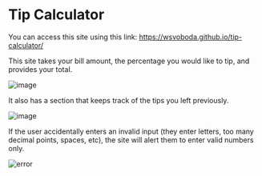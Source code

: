 # Tip Calculator

You can access this site using this link: https://wsvoboda.github.io/tip-calculator/

This site takes your bill amount, the percentage you would like to tip, and provides your total. 

![image](https://user-images.githubusercontent.com/78281930/115104872-0f0a4300-9f21-11eb-9037-8f4d7a8b0b43.png)

It also has a section that keeps track of the tips you left previously.

![image](https://user-images.githubusercontent.com/78281930/115104881-277a5d80-9f21-11eb-9634-7164a8e71d0d.png)

If the user accidentally enters an invalid input (they enter letters, too many decimal points, spaces, etc), the site will alert them to enter valid numbers only.

![error](https://user-images.githubusercontent.com/78281930/114287949-feddf980-9a30-11eb-80d3-f783ddb56e78.png)



